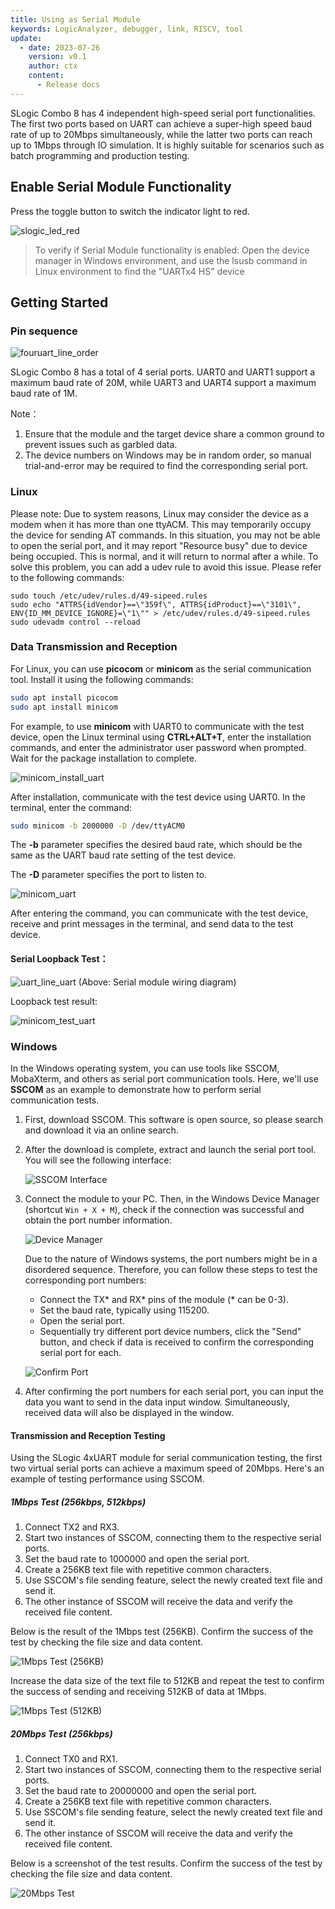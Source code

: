 ```yaml
---
title: Using as Serial Module
keywords: LogicAnalyzer, debugger, link, RISCV, tool
update:
  - date: 2023-07-26
    version: v0.1
    author: ctx
    content:
      - Release docs
---
```


SLogic Combo 8 has 4 independent high-speed serial port functionalities. The first two ports based on UART can achieve a super-high speed baud rate of up to 20Mbps simultaneously, while the latter two ports can reach up to 1Mbps through IO simulation. It is highly suitable for scenarios such as batch programming and production testing.

## Enable Serial Module Functionality

Press the toggle button to switch the indicator light to red.

![slogic_led_red](./../../../zh/logic_analyzer/combo8/assets/use_fouruart_function/slogic_led_red.png)

> To verify if Serial Module functionality is enabled:
> Open the device manager in Windows environment, and use the lsusb command in Linux environment to find the "UARTx4 HS" device

## Getting Started

### Pin sequence

![fouruart_line_order](./../../../zh/logic_analyzer/combo8/assets/use_fouruart_function/fouruart_line_order.png)

SLogic Combo 8 has a total of 4 serial ports. UART0 and UART1 support a maximum baud rate of 20M, while UART3 and UART4 support a maximum baud rate of 1M. 

Note：
1. Ensure that the module and the target device share a common ground to prevent issues such as garbled data.
2. The device numbers on Windows may be in random order, so manual trial-and-error may be required to find the corresponding serial port.

### Linux

Please note: Due to system reasons, Linux may consider the device as a modem when it has more than one ttyACM. This may temporarily occupy the device for sending AT commands. In this situation, you may not be able to open the serial port, and it may report "Resource busy" due to device being occupied. This is normal, and it will return to normal after a while. To solve this problem, you can add a udev rule to avoid this issue. Please refer to the following commands:

```shell
sudo touch /etc/udev/rules.d/49-sipeed.rules
sudo echo "ATTRS{idVendor}==\"359f\", ATTRS{idProduct}==\"3101\", ENV{ID_MM_DEVICE_IGNORE}=\"1\"" > /etc/udev/rules.d/49-sipeed.rules
sudo udevadm control --reload
```

### Data Transmission and Reception

For Linux, you can use **picocom** or **minicom** as the serial communication tool. Install it using the following commands:

```Bash
sudo apt install picocom
sudo apt install minicom
```

For example, to use **minicom** with UART0 to communicate with the test device, open the Linux terminal using **CTRL+ALT+T**, enter the installation commands, and enter the administrator user password when prompted. Wait for the package installation to complete.

![minicom_install_uart](./../../../zh/logic_analyzer/combo8/assets/use_fouruart_function/minicom_install_uart.png)

After installation, communicate with the test device using UART0. In the terminal, enter the command:

```Bash
sudo minicom -b 2000000 -D /dev/ttyACM0
```

The **-b** parameter specifies the desired baud rate, which should be the same as the UART baud rate setting of the test device.

The **-D** parameter specifies the port to listen to.

![minicom_uart](./../../../zh/logic_analyzer/combo8/assets/use_fouruart_function/minicom_uart.png)

After entering the command, you can communicate with the test device, receive and print messages in the terminal, and send data to the test device.

#### Serial Loopback Test：

![uart_line_uart](./../../../zh/logic_analyzer/combo8/assets/use_fouruart_function/uart_line_uart.jpg)
(Above: Serial module wiring diagram)

Loopback test result:

![minicom_test_uart](./../../../zh/logic_analyzer/combo8/assets/use_fouruart_function/minicom_test_uart.png)



### Windows

In the Windows operating system, you can use tools like SSCOM, MobaXterm, and others as serial port communication tools. Here, we'll use **SSCOM** as an example to demonstrate how to perform serial communication tests.

1. First, download SSCOM. This software is open source, so please search and download it via an online search.

2. After the download is complete, extract and launch the serial port tool. You will see the following interface:

   ![SSCOM Interface](./../../../zh/logic_analyzer/combo8/assets/use_fouruart_function/sscom_gui.png)

3. Connect the module to your PC. Then, in the Windows Device Manager (shortcut `Win + X + M`), check if the connection was successful and obtain the port number information.

   ![Device Manager](./../../../zh/logic_analyzer/combo8/assets/use_fouruart_function/sscom_device_manage.png)

   Due to the nature of Windows systems, the port numbers might be in a disordered sequence. Therefore, you can follow these steps to test the corresponding port numbers:

   - Connect the TX* and RX* pins of the module (* can be 0-3).
   - Set the baud rate, typically using 115200.
   - Open the serial port.
   - Sequentially try different port device numbers, click the "Send" button, and check if data is received to confirm the corresponding serial port for each.

   ![Confirm Port](./../../../zh/logic_analyzer/combo8/assets/use_fouruart_function/sscom_determine_port.png)

4. After confirming the port numbers for each serial port, you can input the data you want to send in the data input window. Simultaneously, received data will also be displayed in the window.

#### Transmission and Reception Testing

Using the SLogic 4xUART module for serial communication testing, the first two virtual serial ports can achieve a maximum speed of 20Mbps. Here's an example of testing performance using SSCOM.

##### 1Mbps Test (256kbps, 512kbps)

1. Connect TX2 and RX3.
2. Start two instances of SSCOM, connecting them to the respective serial ports.
3. Set the baud rate to 1000000 and open the serial port.
4. Create a 256KB text file with repetitive common characters.
5. Use SSCOM's file sending feature, select the newly created text file and send it.
6. The other instance of SSCOM will receive the data and verify the received file content.

Below is the result of the 1Mbps test (256KB). Confirm the success of the test by checking the file size and data content.

![1Mbps Test (256KB)](./../../../zh/logic_analyzer/combo8/assets/use_fouruart_function/uart_sscom_1mbps_256kb.png)

Increase the data size of the text file to 512KB and repeat the test to confirm the success of sending and receiving 512KB of data at 1Mbps.

![1Mbps Test (512KB)](./../../../zh/logic_analyzer/combo8/assets/use_fouruart_function/uart_sscom_1mbps_512kb.png)

##### 20Mbps Test (256kbps)

1. Connect TX0 and RX1.
2. Start two instances of SSCOM, connecting them to the respective serial ports.
3. Set the baud rate to 20000000 and open the serial port.
4. Create a 256KB text file with repetitive common characters.
5. Use SSCOM's file sending feature, select the newly created text file and send it.
6. The other instance of SSCOM will receive the data and verify the received file content.

Below is a screenshot of the test results. Confirm the success of the test by checking the file size and data content.

![20Mbps Test](./../../../zh/logic_analyzer/combo8/assets/use_fouruart_function/uart_sscom_20mbps_256kb.png)